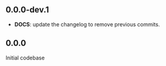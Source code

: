 ## 0.0.0-dev.1

 - **DOCS**: update the changelog to remove previous commits.

## 0.0.0
Initial codebase
